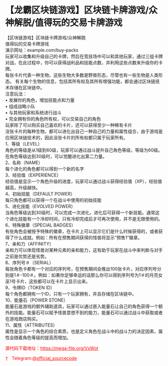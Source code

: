 # 【龙霸区块链游戏】区块链卡牌游戏/众神解脱/值得玩的交易卡牌游戏

【区块链游戏】区块链卡牌游戏/众神解脱<br>值得玩的交易卡牌游戏<br>演示网址：example.com/buy-packs<br>玩家可以收集和升级自己的卡牌，然后在竞技场中可以和其他玩家，通过三组卡牌对战，在此过程中，你可以获得战利品和技能点数，并利用这些点数来升级你的卡牌。<br>每张卡片代表一种生物，这些生物大多数是野兽形态，尽管也有一些生物是人类形态。 有关每个生物的信息，包括其所有权及其所有增强功能，都会通过区块链技术存储在区块链中。<br>注意玩法：<br>• 发展你的角色，增加技能点和力量<br>• 组成战略小队<br>• 与其他玩家和系统进行战斗<br>• 完全拥有你的角色所有权，可以交易自己的角色<br>玩家除了可以购买自己喜欢的卡片，还可以获得至少一种稀有卡片<br>没张卡片的每种生物，都可以进化出自己一种自己的力量和属性组合，由于游戏是应用区块链技术的，因此没张卡片的所有权都只属于玩家所有。<br>1、等级（LEVEL）<br>角色的等级是从1级到60级，玩家可以通过战斗提升自己角色等级，等级为60级。在角色等级达到30级时，可以觉醒进化出第二力量。<br>2、名称（NAME）<br>每个进化的角色都可以得到一个新的名字<br>3、经验值（EXPERIENCE）<br>经验值是显示一个角色升级的进度，玩家可以通过战斗获得经验值（XP），经验值越高，升级越快。<br>4、初始技能（DEFAULT POWER）<br>每只角色都可以获得一个在战斗中使用的初始技能<br>5、进化技能（EVOLVED POWER）<br>当角色等级达到30级时，可以完成一次进化，进化后可获得一个新技能。通常这个进化技能有一个冷却时间，只有冷却完成后才可再次使用，并不是无限使用的。<br>6、特殊徽章（SPECIAL BADGES）<br>有些角色会被授予特殊的徽章，在卡片上可以显示它们是什么时候获得的，或者获得了什么成就。例如：所有在预售期间获得的怪兽将显示“预售1”徽章。<br>7、亲和力（AFFINITY）<br>亲和力可以体现怪兽对某种元素的亲和能力，这有助于玩家在战斗中来判断与对手之前是优势还是劣势。<br>8、序列号＃（SERIAL）<br>每张角色卡都有一个对应的序列号，在预售期间会推出100张卡片，对应序列号分别是1＃-100＃。例如：如果你足够幸运的话那么你可以得到序列号为1＃的月亮女巫1号卡片，这些都可以在卡片上显示出来。<br>9、令牌ID（TOKEN ID）<br>每个角色都拥有一个ID，只有一个玩家拥有，并且存储在区块链中。<br>10、能量石（POWER STONE）<br>能量石是游戏的额外辅助道具，玩家可以通过嵌入能量石让自己的角色获得一个额外的技能。能量石可以赋予怪兽意想不到的能力，能量石可以通过战斗中获取或者在游戏商店购买。<br>11、属性（ATTRIBUTES）<br>属性是显示一个角色的综合素质，也是定义角色在战斗中的战斗力的决定因素，属性会随着角色等级的提高而增加。<br>


<p style="color: red;">源代码下载地址：<a href="https://mega-file.org/VxWot" style="color: red;">https://mega-file.org/VxWot</a></p><p style="color: red;"><img src="https://cdn-icons-png.flaticon.com/512/2111/2111646.png" alt="Telegram Icon" style="width: 16px; vertical-align: middle; margin-right: 5px;">Telegram:<a href="https://t.me/official_sourcecode" style="color: red;">@official_sourcecode</a></p>